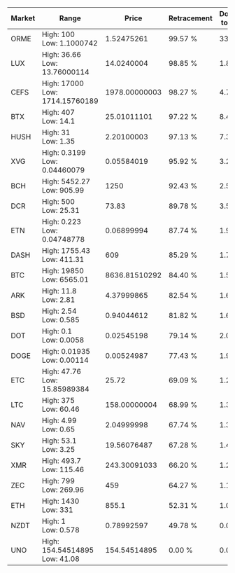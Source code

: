 | Market | Range | Price| Retracement | Doubles to 50% |
| --- | --- | --- | --- | --- |
| ORME | High: 100<br />Low: 1.1000742 | 1.52475261 | 99.57 % | 33.15 |
| LUX | High: 36.66<br />Low: 13.76000114 | 14.0240004 | 98.85 % | 1.80 |
| CEFS | High: 17000<br />Low: 1714.15760189 | 1978.00000003 | 98.27 % | 4.73 |
| BTX | High: 407<br />Low: 14.1 | 25.01011101 | 97.22 % | 8.42 |
| HUSH | High: 31<br />Low: 1.35 | 2.20100003 | 97.13 % | 7.35 |
| XVG | High: 0.3199<br />Low: 0.04460079 | 0.05584019 | 95.92 % | 3.26 |
| BCH | High: 5452.27<br />Low: 905.99 | 1250 | 92.43 % | 2.54 |
| DCR | High: 500<br />Low: 25.31 | 73.83 | 89.78 % | 3.56 |
| ETN | High: 0.223<br />Low: 0.04748778 | 0.06899994 | 87.74 % | 1.96 |
| DASH | High: 1755.43<br />Low: 411.31 | 609 | 85.29 % | 1.78 |
| BTC | High: 19850<br />Low: 6565.01 | 8636.81510292 | 84.40 % | 1.53 |
| ARK | High: 11.8<br />Low: 2.81 | 4.37999865 | 82.54 % | 1.67 |
| BSD | High: 2.54<br />Low: 0.585 | 0.94044612 | 81.82 % | 1.66 |
| DOT | High: 0.1<br />Low: 0.0058 | 0.02545198 | 79.14 % | 2.08 |
| DOGE | High: 0.01935<br />Low: 0.00114 | 0.00524987 | 77.43 % | 1.95 |
| ETC | High: 47.76<br />Low: 15.85989384 | 25.72 | 69.09 % | 1.24 |
| LTC | High: 375<br />Low: 60.46 | 158.00000004 | 68.99 % | 1.38 |
| NAV | High: 4.99<br />Low: 0.65 | 2.04999998 | 67.74 % | 1.38 |
| SKY | High: 53.1<br />Low: 3.25 | 19.56076487 | 67.28 % | 1.44 |
| XMR | High: 493.7<br />Low: 115.46 | 243.30091033 | 66.20 % | 1.25 |
| ZEC | High: 799<br />Low: 269.96 | 459 | 64.27 % | 1.16 |
| ETH | High: 1430<br />Low: 331 | 855.1 | 52.31 % | 1.03 |
| NZDT | High: 1<br />Low: 0.578 | 0.78992597 | 49.78 % | 0.00 |
| UNO | High: 154.54514895<br />Low: 41.08 | 154.54514895 | 0.00 % | 0.00 |
